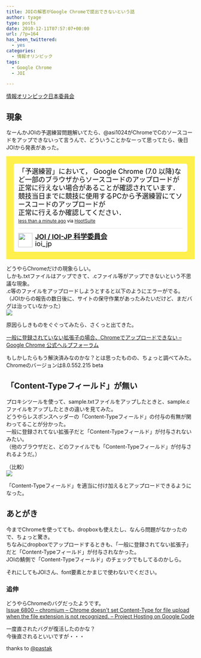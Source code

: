 ```yaml
---
title: JOIの解答がGoogle Chromeで提出できないという話
author: tyage
type: posts
date: 2010-12-11T07:57:07+00:00
url: /?p=164
has_been_twittered:
  - yes
categories:
  - 情報オリンピック
tags:
  - Google Chrome
  - JOI

---
```

<p><a href="http://www.ioi-jp.org/">情報オリンピック日本委員会</a></p>
<h2>現象</h2>
<p>なーんかJOIの予選練習問題解いてたら、@asi1024がChromeでCのソースコードをアップできないって言うんで、どういうことかなーって思ってたら、後日JOIから発表があった。</p>
<p><!-- http://twitter.com/#!/ioi_jp/status/12301709980209152 --> </p>
<style type='text/css'>.bbpBox12301709980209152 {background:url(http://s.twimg.com/a/1291163542/images/themes/theme19/bg.gif) #FFF04D;padding:20px;} p.bbpTweet{background:#fff;padding:10px 12px 10px 12px;margin:0;min-height:48px;color:#000;font-size:18px !important;line-height:22px;-moz-border-radius:5px;-webkit-border-radius:5px} p.bbpTweet span.metadata{display:block;width:100%;clear:both;margin-top:8px;padding-top:12px;height:40px;border-top:1px solid #fff;border-top:1px solid #e6e6e6} p.bbpTweet span.metadata span.author{line-height:19px} p.bbpTweet span.metadata span.author img{float:left;margin:0 7px 0 0px;width:38px;height:38px} p.bbpTweet a:hover{text-decoration:underline}p.bbpTweet span.timestamp{font-size:12px;display:block}</style>
<div class='bbpBox12301709980209152'>
<p class='bbpTweet'>「予選練習」において， Google Chrome  (7.0 以降)など一部のブラウザからソースコードのアップロードが正常に行えない場合があることが確認されています．<br />
競技当日までに競技に使用するPCから予選練習にてソースコードのアップロードが<br />
正常に行えるか確認してください．<span class='timestamp'><a title='Wed Dec 08 00:25:30 +0000 2010' href='http://twitter.com/#!/ioi_jp/status/12301709980209152'>less than a minute ago</a> via <a href="http://www.hootsuite.com" rel="nofollow">HootSuite</a></span><span class='metadata'><span class='author'><a href='http://twitter.com/ioi_jp'><img src='http://a2.twimg.com/profile_images/635143610/JOIlogo_color_100_normal.png' /></a><strong><a href='http://twitter.com/ioi_jp'>JOI / IOI-JP 科学委員会</a></strong><br />ioi_jp</span></span></p>
</div>
<p> <!-- end of tweet --></p>
<p>どうやらChromeだけの現象らしい。<br />
しかも.txtファイルはアップできて、.cファイル等がアップできないという不思議な現象。<br />
.c等のファイルをアップロードしようとすると以下のようにエラーがでる。<br />
（JOIからの報告の数日後に、サイトの保守作業があったみたいだけど、まだバグは治っていなかった）<br />
<img src='http://gyazo.com/b49a68cdd279dd6ea3822e2bc4077d04.png'></p>
<p>原因らしきものをぐぐってみたら、さくっと出てきた。</p>
<p><a href="http://www.google.com/support/forum/p/chrome/thread?tid=6591ef984be47894&#038;hl=ja">一般に登録されていない拡張子の場合、Chromeでアップロードできない &#8211; Google Chrome 公式ヘルプフォーラム</a></p>
<p>もしかしたらもう解決済みなのかな？とは思ったものの、ちょっと調べてみた。<br />
Chromeのバージョンは8.0.552.215 beta</p>
<h2>「Content-Typeフィールド」が無い</h2>
<p>プロキシツールを使って、sample.txtファイルをアップしたときと、sample.cファイルをアップしたときの違いを見てみた。<br />
どうやらレスポンスヘッダーの「Content-Typeフィールド」の付与の有無が関わってることが分かった。<br />
一般に登録されてない拡張子だと「Content-Typeフィールド」が付与されないみたい。<br />
（他のブラウザだと、どのファイルでも「Content-Typeフィールド」が付与されるようだ。）</p>
<p>（比較）<br />
<img src='http://gyazo.com/21a519882d97ec91b0faaa872eceb59c.png'></p>
<p>「Content-Typeフィールド」を適当に付け加えるとアップロードできるようになった。</p>
<h2>あとがき</h2>
<p>今までChromeを使ってても、dropboxも使えたし、なんら問題がなかったので、ちょっと驚き。<br />
ちなみにdropboxでアップロードするときも、「一般に登録されてない拡張子」だと「Content-Typeフィールド」が付与されなかった。<br />
JOIの鯖側で「Content-Typeフィールド」のチェックでもしてるのかしら。</p>
<p>それにしてもJOIさん、font要素とかまじで使わないでください。</p>
<h3>追伸</h3>
<p>どうやらChromeのバグだったようです。<br />
<a href="http://code.google.com/p/chromium/issues/detail?id=6800">Issue 6800 &#8211; chromium &#8211; Chrome doesn&apos;t set Content-Type for file upload when the file extension is not recognized. &#8211; Project Hosting on Google Code</a></p>
<p>一度直されたバグが復活したのかな？<br />
今後直されるといいですが・・・</p>
<p>thanks to <a href='http://b.hatena.ne.jp/Pasta-K/20101211#bookmark-27218609'>@pastak</a></p>

